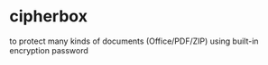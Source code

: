 # cipherbox
to protect many kinds of documents (Office/PDF/ZIP) using built-in encryption password 
